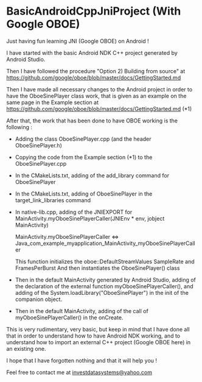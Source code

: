 # BasicAndroidCppJniProject (With Google OBOE)
Just having fun learning JNI (Google OBOE) on Android !

I have started with the basic Android NDK C++ project generated by Android Studio.

Then I have followed the procedure "Option 2) Building from source" at https://github.com/google/oboe/blob/master/docs/GettingStarted.md

Then I have made all necessary changes to the Android project in order to have the OboeSinePlayer class work, that is given as an example on the same page in the Example section at  https://github.com/google/oboe/blob/master/docs/GettingStarted.md (*1)

After that, the work that has been done to have OBOE working is the following :

- Adding the class OboeSinePlayer.cpp (and the header OboeSinePlayer.h)
- Copying the code from the Example section (*1) to the OboeSinePlayer.cpp
- In the CMakeLists.txt, adding of the add_library command for OboeSinePlayer
- In the CMakeLists.txt, adding of OboeSinePlayer in the target_link_libraries command
- In native-lib.cpp, adding of the JNIEXPORT for MainActivity.myOboeSinePlayerCaller(JNIEnv * env, jobject MainActivity)

  MainActivity.myOboeSinePlayerCaller <=> Java_com_example_myapplication_MainActivity_myOboeSinePlayerCaller

  This function initializes the oboe::DefaultStreamValues SampleRate and FramesPerBurst
  And then instantiates the OboeSinePlayer() class
  
- Then in the default MainActivity generated by Android Studio, adding of the declaration of the external function myOboeSinePlayerCaller(), and adding of the System.loadLibrary("OboeSinePlayer") in the init of the companion object.

- Then in the default MainActivity, adding of the call of myOboeSinePlayerCaller() in the onCreate.

This is very rudimentary, very basic, but keep in mind that I have done all that in order to understand how to have Android NDK working, and to understand how to import an external C++ project (Google OBOE here) in an existing one.

I hope that I have forgotten nothing and that it will help you !

Feel free to contact me at investdatasystems@yahoo.com
